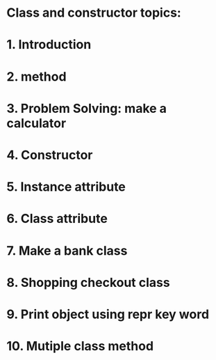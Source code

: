 # Class and constructor topics:
# 1. Introduction 
# 2. method
# 3. Problem Solving: make a calculator
# 4. Constructor
# 5. Instance attribute
# 6. Class attribute
# 7. Make a bank class
# 8. Shopping checkout class 
# 9. Print object using __repr__ key word
# 10. Mutiple class method